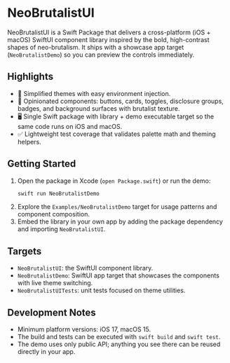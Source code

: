 # NeoBrutalistUI

NeoBrutalistUI is a Swift Package that delivers a cross-platform (iOS + macOS) SwiftUI component library inspired by the bold, high-contrast shapes of neo-brutalism. It ships with a showcase app target (`NeoBrutalistDemo`) so you can preview the controls immediately.

## Highlights
- 🎨 Simplified themes with easy environment injection.
- 🧱 Opinionated components: buttons, cards, toggles, disclosure groups, badges, and background surfaces with brutalist texture.
- 🖥️ Single Swift package with library + demo executable target so the same code runs on iOS and macOS.
- ✅ Lightweight test coverage that validates palette math and theming helpers.

## Getting Started
1. Open the package in Xcode (`open Package.swift`) or run the demo:
   ```bash
   swift run NeoBrutalistDemo
   ```
2. Explore the `Examples/NeoBrutalistDemo` target for usage patterns and component composition.
3. Embed the library in your own app by adding the package dependency and importing `NeoBrutalistUI`.

## Targets
- `NeoBrutalistUI`: the SwiftUI component library.
- `NeoBrutalistDemo`: SwiftUI app target that showcases the components with live theme switching.
- `NeoBrutalistUITests`: unit tests focused on theme utilities.

## Development Notes
- Minimum platform versions: iOS 17, macOS 15.
- The build and tests can be executed with `swift build` and `swift test`.
- The demo uses only public API; anything you see there can be reused directly in your app.
